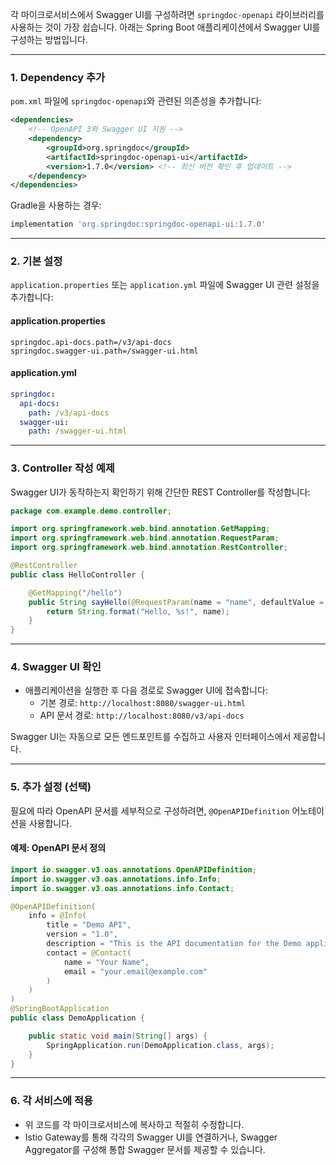 각 마이크로서비스에서 Swagger UI를 구성하려면 `springdoc-openapi` 라이브러리를 사용하는 것이 가장 쉽습니다. 아래는 Spring Boot 애플리케이션에서 Swagger UI를 구성하는 방법입니다.

---

### **1. Dependency 추가**
`pom.xml` 파일에 `springdoc-openapi`와 관련된 의존성을 추가합니다:

```xml
<dependencies>
    <!-- OpenAPI 3와 Swagger UI 지원 -->
    <dependency>
        <groupId>org.springdoc</groupId>
        <artifactId>springdoc-openapi-ui</artifactId>
        <version>1.7.0</version> <!-- 최신 버전 확인 후 업데이트 -->
    </dependency>
</dependencies>
```

Gradle을 사용하는 경우:
```gradle
implementation 'org.springdoc:springdoc-openapi-ui:1.7.0'
```

---

### **2. 기본 설정**
`application.properties` 또는 `application.yml` 파일에 Swagger UI 관련 설정을 추가합니다:

#### **application.properties**
```properties
springdoc.api-docs.path=/v3/api-docs
springdoc.swagger-ui.path=/swagger-ui.html
```

#### **application.yml**
```yaml
springdoc:
  api-docs:
    path: /v3/api-docs
  swagger-ui:
    path: /swagger-ui.html
```

---

### **3. Controller 작성 예제**
Swagger UI가 동작하는지 확인하기 위해 간단한 REST Controller를 작성합니다:

```java
package com.example.demo.controller;

import org.springframework.web.bind.annotation.GetMapping;
import org.springframework.web.bind.annotation.RequestParam;
import org.springframework.web.bind.annotation.RestController;

@RestController
public class HelloController {

    @GetMapping("/hello")
    public String sayHello(@RequestParam(name = "name", defaultValue = "World") String name) {
        return String.format("Hello, %s!", name);
    }
}
```

---

### **4. Swagger UI 확인**
- 애플리케이션을 실행한 후 다음 경로로 Swagger UI에 접속합니다:
  - 기본 경로: `http://localhost:8080/swagger-ui.html`
  - API 문서 경로: `http://localhost:8080/v3/api-docs`

Swagger UI는 자동으로 모든 엔드포인트를 수집하고 사용자 인터페이스에서 제공합니다.

---

### **5. 추가 설정 (선택)**
필요에 따라 OpenAPI 문서를 세부적으로 구성하려면, `@OpenAPIDefinition` 어노테이션을 사용합니다.

#### 예제: OpenAPI 문서 정의
```java
import io.swagger.v3.oas.annotations.OpenAPIDefinition;
import io.swagger.v3.oas.annotations.info.Info;
import io.swagger.v3.oas.annotations.info.Contact;

@OpenAPIDefinition(
    info = @Info(
        title = "Demo API",
        version = "1.0",
        description = "This is the API documentation for the Demo application.",
        contact = @Contact(
            name = "Your Name",
            email = "your.email@example.com"
        )
    )
)
@SpringBootApplication
public class DemoApplication {

    public static void main(String[] args) {
        SpringApplication.run(DemoApplication.class, args);
    }
}
```

---

### **6. 각 서비스에 적용**
- 위 코드를 각 마이크로서비스에 복사하고 적절히 수정합니다.
- Istio Gateway를 통해 각각의 Swagger UI를 연결하거나, Swagger Aggregator를 구성해 통합 Swagger 문서를 제공할 수 있습니다.